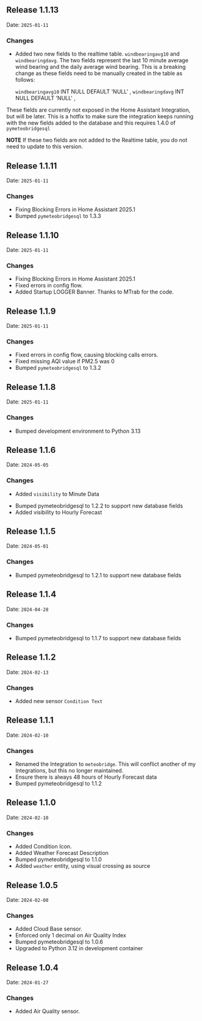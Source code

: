 
## Release 1.1.13

Date: `2025-01-11`

### Changes

* Added two new fields to the realtime table. `windbearingavg10` and `windbearingdavg`. The two fields represent the last 10 minute average wind bearing and the daily average wind bearing. This is a breaking change as these fields need to be manually created in the table as follows:

  `windbearingavg10` INT NULL DEFAULT 'NULL' ,
  `windbearingdavg` INT NULL DEFAULT 'NULL' ,

These fields are currently not exposed in the Home Assistant Integration, but will be later. This is a hotfix to make sure the integration keeps running with the new fields added to the database and this requires 1.4.0 of `pymeteobridgesql`

**NOTE** If these two fields are not added to the Realtime table, you do not need to update to this version.

## Release 1.1.11

Date: `2025-01-11`

### Changes

* Fixing Blocking Errors in Home Assistant 2025.1
* Bumped `pymeteobridgesql` to 1.3.3

## Release 1.1.10

Date: `2025-01-11`

### Changes

* Fixing Blocking Errors in Home Assistant 2025.1
* Fixed errors in config flow.
* Added Startup LOGGER Banner. Thanks to MTrab for the code.

## Release 1.1.9

Date: `2025-01-11`

### Changes

* Fixed errors in config flow, causing blocking calls errors.
* Fixed missing AQI value if PM2.5 was 0
* Bumped `pymeteobridgesql` to 1.3.2

## Release 1.1.8

Date: `2025-01-11`

### Changes

* Bumped development environment to Python 3.13

## Release 1.1.6

Date: `2024-05-05`

### Changes

* Added `visibility` to Minute Data
- Bumped pymeteobridgesql to 1.2.2 to support new database fields
- Added visibility to Hourly Forecast

## Release 1.1.5

Date: `2024-05-01`

### Changes

- Bumped pymeteobridgesql to 1.2.1 to support new database fields

## Release 1.1.4

Date: `2024-04-28`

### Changes

- Bumped pymeteobridgesql to 1.1.7 to support new database fields

## Release 1.1.2

Date: `2024-02-13`

### Changes

- Added new sensor `Condition Text`


## Release 1.1.1

Date: `2024-02-10`

### Changes

- Renamed the Integration to `meteobridge`. This will conflict another of my Integrations, but this no longer maintained.
- Ensure there is always 48 hours of Hourly Forecast data
- Bumped pymeteobridgesql to 1.1.2


## Release 1.1.0

Date: `2024-02-10`

### Changes

- Added Condition Icon.
- Added Weather Forecast Description
- Bumped pymeteobridgesql to 1.1.0
- Added `weather` entity, using visual crossing as source


## Release 1.0.5

Date: `2024-02-08`

### Changes

- Added Cloud Base sensor.
- Enforced only 1 decimal on Air Quality Index
- Bumped pymeteobridgesql to 1.0.6
- Upgraded to Python 3.12 in development container


## Release 1.0.4

Date: `2024-01-27`

### Changes

- Added Air Quality sensor.